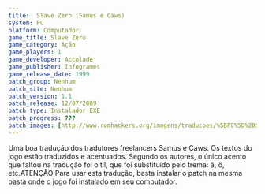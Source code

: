 ```yaml
---
title:  Slave Zero (Samus e Caws)
system: PC
platform: Computador
game_title: Slave Zero
game_category: Ação
game_players: 1
game_developer: Accolade
game_publisher: Infogrames
game_release_date: 1999
patch_group: Nenhum
patch_site: Nenhum
patch_version: 1.1
patch_release: 12/07/2009
patch_type: Instalador EXE
patch_progress: ???
patch_images: [http://www.romhackers.org/imagens/traducoes/%5BPC%5D%20Slave%20Zero%20-%20Samus%20-%201.png,http://www.romhackers.org/imagens/traducoes/%5BPC%5D%20Slave%20Zero%20-%20Samus%20-%202.png,http://www.romhackers.org/imagens/traducoes/%5BPC%5D%20Slave%20Zero%20-%20Samus%20-%203.png]
---
```

Uma boa tradução dos tradutores freelancers Samus e Caws. Os textos do jogo estão traduzidos e acentuados. Segundo os autores, o único acento que faltou na tradução foi o til, que foi substituído pelo trema: ä, ö, etc.ATENÇÃO:Para usar esta tradução, basta instalar o patch na mesma pasta onde o jogo foi instalado em seu computador.